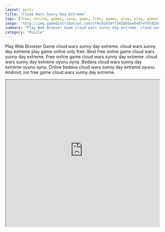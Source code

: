 ```yaml
---
layout: posts
title: "Cloud Wars Sunny Day Extreme"
tags: [free, online, games, oyna, game, free, games, play, play, games]
image: "http://img.gamedistribution.com/cf4c92439f7341bbbae6407ef9582b0e.jpg"
summary: "Play Web Browser Game cloud wars sunny day extreme. cloud wars sunny day extreme play game online only free. Best free online game cloud wars sunny day extreme. Free online game cloud wars sunny day extreme. cloud wars sunny day extreme oyunu oyna. Bedava cloud wars sunny day extreme oyunu oyna. Online bedava cloud wars sunny day extreme oyunu. Android, ios free game cloud wars sunny day extreme."
category: "Puzzle"
---
```


Play Web Browser Game cloud wars sunny day extreme. cloud wars sunny day extreme play game online only free. Best free online game cloud wars sunny day extreme. Free online game cloud wars sunny day extreme. cloud wars sunny day extreme oyunu oyna. Bedava cloud wars sunny day extreme oyunu oyna. Online bedava cloud wars sunny day extreme oyunu. Android, ios free game cloud wars sunny day extreme.

<iframe width="100%" height="480px;" src="http://flash.gamedistribution.com?game=cf4c92439f7341bbbae6407ef9582b0e"></iframe>
